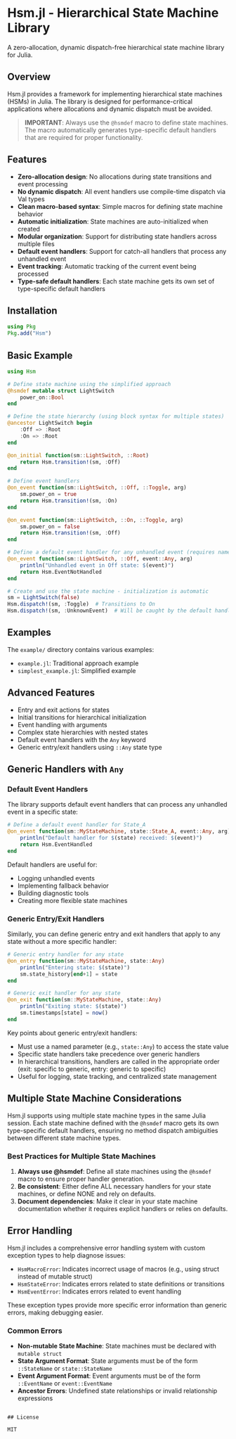 # Hsm.jl - Hierarchical State Machine Library

A zero-allocation, dynamic dispatch-free hierarchical state machine library for Julia.

## Overview

Hsm.jl provides a framework for implementing hierarchical state machines (HSMs) in Julia. The library is designed for performance-critical applications where allocations and dynamic dispatch must be avoided.

> **IMPORTANT**: Always use the `@hsmdef` macro to define state machines. The macro automatically generates type-specific default handlers that are required for proper functionality.

## Features

- **Zero-allocation design**: No allocations during state transitions and event processing
- **No dynamic dispatch**: All event handlers use compile-time dispatch via Val types
- **Clean macro-based syntax**: Simple macros for defining state machine behavior
- **Automatic initialization**: State machines are auto-initialized when created
- **Modular organization**: Support for distributing state handlers across multiple files
- **Default event handlers**: Support for catch-all handlers that process any unhandled event
- **Event tracking**: Automatic tracking of the current event being processed
- **Type-safe default handlers**: Each state machine gets its own set of type-specific default handlers

## Installation

```julia
using Pkg
Pkg.add("Hsm")
```

## Basic Example

```julia
using Hsm

# Define state machine using the simplified approach
@hsmdef mutable struct LightSwitch
    power_on::Bool
end

# Define the state hierarchy (using block syntax for multiple states)
@ancestor LightSwitch begin
    :Off => :Root
    :On => :Root
end

@on_initial function(sm::LightSwitch, ::Root)
    return Hsm.transition!(sm, :Off)
end

# Define event handlers
@on_event function(sm::LightSwitch, ::Off, ::Toggle, arg)
    sm.power_on = true
    return Hsm.transition!(sm, :On)
end

@on_event function(sm::LightSwitch, ::On, ::Toggle, arg)
    sm.power_on = false
    return Hsm.transition!(sm, :Off)
end

# Define a default event handler for any unhandled event (requires named parameter)
@on_event function(sm::LightSwitch, ::Off, event::Any, arg)
    println("Unhandled event in Off state: $(event)")
    return Hsm.EventNotHandled
end

# Create and use the state machine - initialization is automatic
sm = LightSwitch(false)
Hsm.dispatch!(sm, :Toggle)  # Transitions to On
Hsm.dispatch!(sm, :UnknownEvent)  # Will be caught by the default handler
```

## Examples

The `example/` directory contains various examples:

- `example.jl`: Traditional approach example
- `simplest_example.jl`: Simplified example

## Advanced Features

- Entry and exit actions for states
- Initial transitions for hierarchical initialization
- Event handling with arguments
- Complex state hierarchies with nested states
- Default event handlers with the `Any` keyword
- Generic entry/exit handlers using `::Any` state type

## Generic Handlers with `Any`

### Default Event Handlers

The library supports default event handlers that can process any unhandled event in a specific state:

```julia
# Define a default event handler for State_A
@on_event function(sm::MyStateMachine, state::State_A, event::Any, arg)
    println("Default handler for $(state) received: $(event)")
    return Hsm.EventHandled
end
```

Default handlers are useful for:

- Logging unhandled events
- Implementing fallback behavior
- Building diagnostic tools
- Creating more flexible state machines

### Generic Entry/Exit Handlers

Similarly, you can define generic entry and exit handlers that apply to any state without a more specific handler:

```julia
# Generic entry handler for any state
@on_entry function(sm::MyStateMachine, state::Any)
    println("Entering state: $(state)")
    sm.state_history[end+1] = state
end

# Generic exit handler for any state
@on_exit function(sm::MyStateMachine, state::Any)
    println("Exiting state: $(state)")
    sm.timestamps[state] = now()
end
```

Key points about generic entry/exit handlers:

- Must use a named parameter (e.g., `state::Any`) to access the state value
- Specific state handlers take precedence over generic handlers
- In hierarchical transitions, handlers are called in the appropriate order (exit: specific to generic, entry: generic to specific)
- Useful for logging, state tracking, and centralized state management

## Multiple State Machine Considerations

Hsm.jl supports using multiple state machine types in the same Julia session. Each state machine defined with the `@hsmdef` macro gets its own type-specific default handlers, ensuring no method dispatch ambiguities between different state machine types.

### Best Practices for Multiple State Machines

1. **Always use @hsmdef**: Define all state machines using the `@hsmdef` macro to ensure proper handler generation.
2. **Be consistent**: Either define ALL necessary handlers for your state machines, or define NONE and rely on defaults.
3. **Document dependencies**: Make it clear in your state machine documentation whether it requires explicit handlers or relies on defaults.

## Error Handling

Hsm.jl includes a comprehensive error handling system with custom exception types to help diagnose issues:

- `HsmMacroError`: Indicates incorrect usage of macros (e.g., using struct instead of mutable struct)
- `HsmStateError`: Indicates errors related to state definitions or transitions
- `HsmEventError`: Indicates errors related to event handling

These exception types provide more specific error information than generic errors, making debugging easier.

### Common Errors

- **Non-mutable State Machine**: State machines must be declared with `mutable struct`
- **State Argument Format**: State arguments must be of the form `::StateName` or `state::StateName`
- **Event Argument Format**: Event arguments must be of the form `::EventName` or `event::EventName`
- **Ancestor Errors**: Undefined state relationships or invalid relationship expressions

```

## License

MIT
